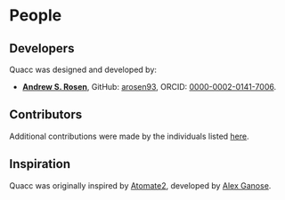 # People

## Developers

Quacc was designed and developed by:

- [**Andrew S. Rosen**](https://asrosen.com/), GitHub: [arosen93](https://github.com/arosen93), ORCID: [0000-0002-0141-7006](https://orcid.org/0000-0002-0141-7006).

## Contributors

Additional contributions were made by the individuals listed [here](https://github.com/quantum-accelerators/quacc/graphs/contributors).

## Inspiration

Quacc was originally inspired by [Atomate2](https://github.com/materialsproject/atomate2), developed by [Alex Ganose](https://www.imperial.ac.uk/people/a.ganose).
